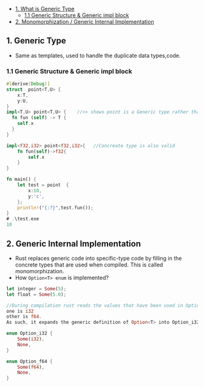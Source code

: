 - [1. What is Generic Type](#gen)
  - [1.1 Generic Structure & Generic impl block](#genst)
- [2. Monomorphization / Generic Internal Implementation](#internal)


<a name=gen></a>
## 1. Generic Type
- Same as templates, used to handle the duplicate data types,code.

<a name=genst></a>
### 1.1 Generic Structure & Generic impl block
```rust
#[derive(Debug)]
struct  point<T,U> {
    x:T,
    y:U,
}
impl<T,U> point<T,U> {    //<> shows point is a Generic type rather than a concrete type.
  fn fun (self) -> T {
    self.x
  }
}

impl<f32,i32> point<f32,i32>{   //Concreate type is also valid
    fn fun(self)->f32{
        self.x
    }
}

fn main() {
    let test = point  {
        x:10,
        y:'c',
    };
    println!("{:?}",test.fun());
}
# .\test.exe
10
```

<a name=internal></a>
## 2. Generic Internal Implementation
- Rust replaces generic code into specific-type code by filling in the concrete types that are used when compiled. This is called monomorphization.
- How `Option<T> enum` is implemented?
```rust
let integer = Some(5);
let float = Some(5.0);

//During compilation rust reads the values that have been used in Option<T> instances and finds 2 kinds of Option<T>: 
one is i32 
other is f64. 
As such, it expands the generic definition of Option<T> into Option_i32 and Option_f64.

enum Option_i32 {
    Some(i32),
    None,
}

enum Option_f64 {
    Some(f64),
    None,
}
```

